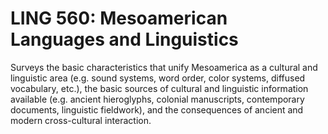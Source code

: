 # LING 560: Mesoamerican Languages and Linguistics

Surveys the basic characteristics that unify Mesoamerica as a cultural and linguistic area (e.g. sound systems, word order, color systems, diffused vocabulary, etc.), the basic sources of cultural and linguistic information available (e.g. ancient hieroglyphs, colonial manuscripts, contemporary documents, linguistic fieldwork), and the consequences of ancient and modern cross-cultural interaction.